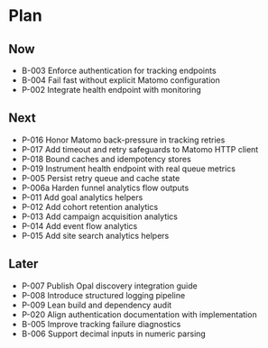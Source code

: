 # Plan

## Now
- B-003 Enforce authentication for tracking endpoints
- B-004 Fail fast without explicit Matomo configuration
- P-002 Integrate health endpoint with monitoring

## Next
- P-016 Honor Matomo back-pressure in tracking retries
- P-017 Add timeout and retry safeguards to Matomo HTTP client
- P-018 Bound caches and idempotency stores
- P-019 Instrument health endpoint with real queue metrics
- P-005 Persist retry queue and cache state
- P-006a Harden funnel analytics flow outputs
- P-011 Add goal analytics helpers
- P-012 Add cohort retention analytics
- P-013 Add campaign acquisition analytics
- P-014 Add event flow analytics
- P-015 Add site search analytics helpers

## Later
- P-007 Publish Opal discovery integration guide
- P-008 Introduce structured logging pipeline
- P-009 Lean build and dependency audit
- P-020 Align authentication documentation with implementation
- B-005 Improve tracking failure diagnostics
- B-006 Support decimal inputs in numeric parsing
